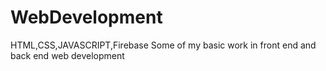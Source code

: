 # WebDevelopment
HTML,CSS,JAVASCRIPT,Firebase
Some of my basic work in front end and back end web development
